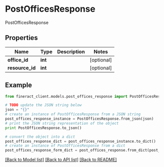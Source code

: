 # PostOfficesResponse

PostOfficesResponse

## Properties

Name | Type | Description | Notes
------------ | ------------- | ------------- | -------------
**office_id** | **int** |  | [optional] 
**resource_id** | **int** |  | [optional] 

## Example

```python
from fineract_client.models.post_offices_response import PostOfficesResponse

# TODO update the JSON string below
json = "{}"
# create an instance of PostOfficesResponse from a JSON string
post_offices_response_instance = PostOfficesResponse.from_json(json)
# print the JSON string representation of the object
print PostOfficesResponse.to_json()

# convert the object into a dict
post_offices_response_dict = post_offices_response_instance.to_dict()
# create an instance of PostOfficesResponse from a dict
post_offices_response_form_dict = post_offices_response.from_dict(post_offices_response_dict)
```
[[Back to Model list]](../README.md#documentation-for-models) [[Back to API list]](../README.md#documentation-for-api-endpoints) [[Back to README]](../README.md)


